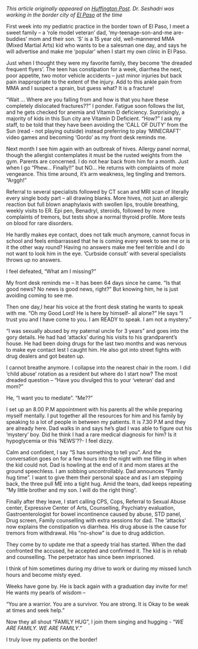 *This article originally appeared on [Huffington Post](https://www.huffpost.com/entry/i-am-not-a-mystery-i-shhh_b_575773afe4b032f018504321). Dr. Seshadri was working in the border city of [El Paso](https://en.wikipedia.org/wiki/El_Paso,_Texas) at the time*



First week into my pediatric practice in the border town of El Paso, I meet a sweet family – a ‘role model veteran’ dad, ‘my-teenage-son-and-me are-buddies’ mom and their son. ‘S’ is a 15 year old, well-mannered MMA (Mixed Martial Arts) kid who wants to be a salesman one day, and says he will advertise and make me ‘popular’ when I start my own clinic in El Paso.



Just when I thought they were my favorite family, they become ‘the dreaded frequent flyers’. The teen has constipation for a week, diarrhea the next, poor appetite, two motor vehicle accidents – just minor injuries but back pain inappropriate to the extent of the injury. Add to this ankle pain from MMA and I suspect a sprain, but guess what? It is a fracture! 



“Wait … Where are you falling from and how is that you have these completely dislocated fractures??” I ponder.
Fatigue soon follows the list, and he gets checked for anemia and Vitamin D deficiency. Surprisingly, a majority of kids in this Sun city are Vitamin D Deficient. “How?” I ask my staff, to be told that they have been avoiding the ‘CALL OF DUTY’ from the Sun (read - not playing outside) instead preferring to play ‘MINECRAFT’ video games and becoming ‘Gordo’ as my front desk reminds me.



Next month I see him again with an outbreak of hives. Allergy panel normal, though the allergist contemplates it must be the rusted weights from the gym. Parents are concerned. I do not hear back from him for a month. Just when I go “Phew... Finally!!” but NO… He returns with complaints of more vengeance. This time around, it’s arm weakness, leg tingling and tremors. “Arggh!”



Referral to several specialists followed by CT scan and MRI scan of literally every single body part – all drawing blanks. More hives, not just an allergic reaction but full blown anaphylaxis with swollen lips, trouble breathing, weekly visits to ER. Epi pen, Benadryl, steroids, followed by more complaints of tremors, but tests show a normal thyroid profile. More tests on blood for rare disorders.



He hardly makes eye contact, does not talk much anymore, cannot focus in school and feels embarrassed that he is coming every week to see me or is it the other way round?  Having no answers make me feel terrible and I do not want to look him in the eye. ‘Curbside consult’ with several specialists throws up no answers.



I feel defeated, “What am I missing?”



My front desk reminds me – It has been 64 days since he came. “Is that good news? No news is good news, right?” But knowing him, he is just avoiding coming to see me.



Then one day,I hear his voice at the front desk stating he wants to speak with me. “Oh my Good Lord! He is here by himself- all alone?” 
He says “I trust you and I have come to you. I am READY to speak. I am not a mystery.”



“I was sexually abused by my paternal uncle for 3 years” and goes into the gory details. He had had ‘attacks’ during his visits to his grandparent’s house. He had been doing drugs for the last two months and was nervous to make eye contact lest I caught him. He also got into street fights with drug dealers and got beaten up.



I cannot breathe anymore. I collapse into the nearest chair in the room. I did ‘child abuse’ rotation as a resident but where do I start now? 
The most dreaded question – “Have you divulged this to your ‘veteran’ dad and mom?” 

He, “I want you to mediate”. “Me??”

I set up an 8.00 P.M appointment with his parents all the while preparing myself mentally. I put together all the resources for him and his family by speaking to a lot of people in between my patients. It is 7.30 P.M and they are already here. Dad walks in and says he’s glad I was able to figure out his ‘mystery’ boy. Did he think I had a rare medical diagnosis for him? Is it hypoglycemia or this ‘NEWS’??- I feel dizzy.



Calm and confident, I say “S has something to tell you”. And the conversation goes on for a few hours into the night with me filling in when the kid could not. Dad is howling at the end of it and mom stares at the ground speechless. I am sobbing uncontrollably. Dad announces “Family hug time”. I want to give them their personal space and as I am stepping back, the three pull ME into a tight hug. Amid the tears, dad keeps repeating “My little brother and my son. I will do the right thing”.



Finally after they leave, I start calling CPS, Cops, Referral to Sexual Abuse center, Expressive Center of Arts, Counselling, Psychiatry evaluation, Gastroenterologist for bowel incontinence caused by abuse, STD panel, Drug screen, Family counselling with extra sessions for dad. The ‘attacks’ now explains the constipation vs diarrhea. His drug abuse is the cause for tremors from withdrawal. His “no-show” is due to drug addiction.



They come by to update me that a speedy trial has started. When the dad confronted the accused, he accepted and confirmed it. The kid is in rehab and counselling. The perpetrator has since been imprisoned.



I think of him sometimes during my drive to work or during my missed lunch hours and become misty eyed.



Weeks have gone by. He is back again with a graduation day invite for me! He wants my pearls of wisdom – 

“You are a warrior. You are a survivor. You are strong. It is Okay to be weak at times and seek help.”



Now they all shout “FAMILY HUG”, I join them singing and hugging - “*WE ARE FAMILY. WE ARE FAMILY*.”



I truly love my patients on the border!